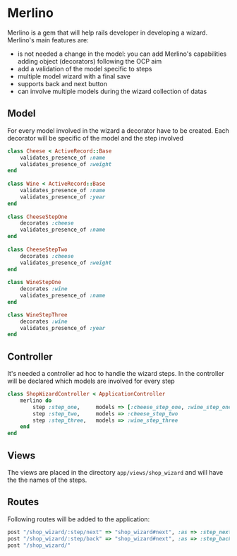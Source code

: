 # Merlino
Merlino is a gem that will help rails developer in developing a wizard. Merlino's main features are:

* is not needed a change in the model: you can add Merlino's capabilities adding object (decorators) following the OCP aim
* add a validation of the model specific to steps
* multiple model wizard with a final save
* supports back and next button
* can involve multiple models during the wizard collection of datas
  
## Model
For every model involved in the wizard a decorator have to be created. Each decorator will be specific of the model and the step involved

```ruby
class Cheese < ActiveRecord::Base
	validates_presence_of :name
	validates_presence_of :weight
end
	
class Wine < ActiveRecord::Base
	validates_presence_of :name
	validates_presence_of :year
end
	
class CheeseStepOne
	decorates :cheese
	validates_presence_of :name
end
	
class CheeseStepTwo
	decorates :cheese
	validates_presence_of :weight
end
	
class WineStepOne
	decorates :wine
	validates_presence_of :name		
end

class WineStepThree
	decorates :wine
	validates_presence_of :year		
end
```

## Controller
It's needed a controller ad hoc to handle the wizard steps. In the controller will be declared which models are involved for every step

```ruby
class ShopWizardController < ApplicationController
	merlino do
		step :step_one,		models => [:cheese_step_one, :wine_step_one]
		step :step_two,		models => :cheese_step_two
		step :step_three,	models => :wine_step_three
	end
end
```

## Views
The views are placed in the directory ```app/views/shop_wizard``` and will have the the names of the steps.

## Routes
Following routes will be added to the application:

```ruby
post "/shop_wizard/:step/next" => "shop_wizard#next", :as => :step_next
post "/shop_wizard/:step/back" => "shop_wizard#next", :as => :step_back
post "/shop_wizard/"
```